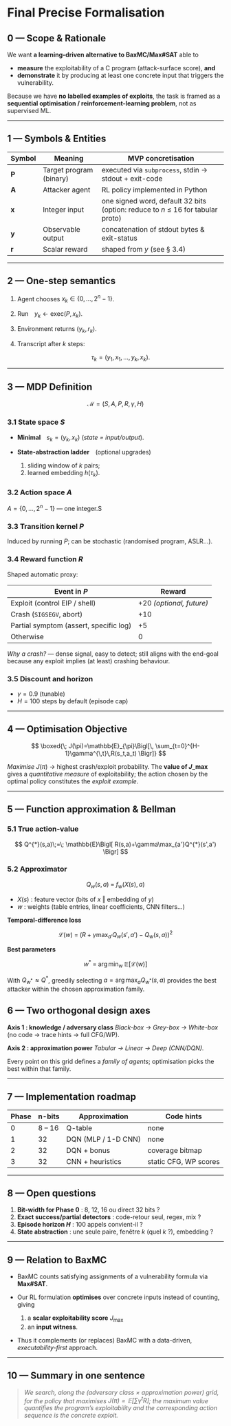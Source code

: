# Final Precise Formalisation


## 0 — Scope & Rationale

We want **a learning-driven alternative to BaxMC/Max#SAT** able to

* **measure** the exploitability of a C program (attack-surface score), **and**
* **demonstrate** it by producing at least one concrete input that triggers the vulnerability.

Because we have **no labelled examples of exploits**, the task is framed as a **sequential optimisation / reinforcement-learning problem**, not as supervised ML.

---

## 1 — Symbols & Entities

| Symbol | Meaning                 | MVP concretisation                                                              |
| ------ | ----------------------- | ------------------------------------------------------------------------------- |
| **P**  | Target program (binary) | executed via `subprocess`, stdin → stdout + exit-code                           |
| **A**  | Attacker agent          | RL policy implemented in Python                                                 |
| **x**  | Integer input           | one signed word, default 32 bits (option: reduce to *n* ≤ 16 for tabular proto) |
| **y**  | Observable output       | concatenation of stdout bytes & exit-status                                     |
| **r**  | Scalar reward           | shaped from *y* (see § 3.4)                                                     |

---

## 2 — One-step semantics

1. Agent chooses $x_k \in \{0,\dots,2^{n}-1\}$.
2. Run $y_k \leftarrow \text{exec}(P,x_k)$.
3. Environment returns $(y_k,r_k)$.
4. Transcript after *k* steps:

   $$
     \tau_k = (y_1,x_1,\dots,y_k,x_k).
   $$

---

## 3 — MDP Definition

$$
\mathcal{M}=(S,A,P,R,\gamma,H)
$$

### 3.1  State space $S$

* **Minimal** $s_k = (y_k,x_k)$ (*state = input/output*).
* **State-abstraction ladder** (optional upgrades)

  1. sliding window of $k$ pairs;
  2. learned embedding $h(\tau_k)$.

### 3.2  Action space $A$

$A = \{0,\dots,2^{n}-1\}$ — one integer.S

### 3.3  Transition kernel $P$

Induced by running *P*; can be stochastic (randomised program, ASLR…).

### 3.4  Reward function $R$

Shaped automatic proxy:

| Event in *P*                           | Reward                     |
| -------------------------------------- | -------------------------- |
| Exploit (control EIP / shell)          | $+20$ *(optional, future)* |
| Crash (`SIGSEGV`, abort)               | $+10$                      |
| Partial symptom (assert, specific log) | $+5$                       |
| Otherwise                              | $0$                        |

*Why a crash?* — dense signal, easy to detect; still aligns with the end-goal because any exploit implies (at least) crashing behaviour.

### 3.5  Discount and horizon

* $\gamma = 0.9$ (tunable)
* $H = 100$ steps by default (episode cap)

---

## 4 — Optimisation Objective

$$
\boxed{\;
J(\pi)=\mathbb{E}_{\pi}\Bigl[\,
\sum_{t=0}^{H-1}\gamma^{\,t}\,R(s_t,a_t)
\Bigr]}
$$

*Maximise* $J(\pi)$ → highest crash/exploit probability.
The **value of $J\_{\max}$** gives a *quantitative measure* of exploitability; the action chosen by the optimal policy constitutes the *exploit example*.

---

## 5 — Function approximation & Bellman

### 5.1  True action-value

$$
Q^{*}(s,a)\;=\;
\mathbb{E}\Bigl[
R(s,a)+\gamma\max_{a'}Q^{*}(s',a')
\Bigr]
$$

### 5.2  Approximator

$$
Q_{w}(s,a)\;=\;f_{w}\bigl(X(s),a\bigr)
$$

* $X(s)$ : feature vector (bits of $x$ ‖ embedding of $y$)
* $w$ : weights (table entries, linear coefficients, CNN filters…)

**Temporal-difference loss**

$$
\mathcal{L}(w)\;=\;
\bigl(
R+\gamma\max_{a'}Q_{w}(s',a')-Q_{w}(s,a)
\bigr)^{2}
$$

**Best parameters**

$$
w^{*}\;=\;\arg\min_{w}\;
\mathbb{E}\bigl[\mathcal{L}(w)\bigr]
$$

With $Q_{w^{*}}\!\approx Q^{*}$, greedily selecting
$\displaystyle a=\arg\max_{a}Q_{w^{*}}(s,a)$
provides the best attacker within the chosen approximation family.


## 6 — Two orthogonal design axes

**Axis 1 : knowledge / adversary class**
*Black-box → Grey-box → White-box* (no code → trace hints → full CFG/WP).

**Axis 2 : approximation power**
*Tabular → Linear → Deep (CNN/DQN).*

Every point on this grid defines a *family of agents*; optimisation picks the best within that family.

---

## 7 — Implementation roadmap

| Phase | n-bits | Approximation       | Code hints            |
| ----- | ------ | ------------------- | --------------------- |
| 0     | 8 – 16 | Q-table             | none                  |
| 1     | 32     | DQN (MLP / 1-D CNN) | none                  |
| 2     | 32     | DQN + bonus         | coverage bitmap       |
| 3     | 32     | CNN + heuristics    | static CFG, WP scores |

---

## 8 — Open questions
1. **Bit-width for Phase 0** : 8, 12, 16 ou direct 32 bits ?
2. **Exact success/partial detectors** : code-retour seul, regex, mix ?
3. **Episode horizon $H$** : 100 appels convient-il ?
4. **State abstraction** : une seule paire, fenêtre $k$ (quel $k$ ?), embedding ?

---

## 9 — Relation to BaxMC

* BaxMC counts satisfying assignments of a vulnerability formula via **Max#SAT**.
* Our RL formulation **optimises** over concrete inputs instead of counting, giving

  1. a **scalar exploitability score** $J_{\max}$
  2. an **input witness**.
* Thus it complements (or replaces) BaxMC with a data-driven, *executability-first* approach.

---

## 10 — Summary in one sentence

> *We search, along the (adversary class × approximation power) grid, for the policy that maximises
> $\displaystyle J(\pi)=\mathbb{E}\bigl[\sum\gamma^{t}R\bigr]$; the maximum value quantifies the program’s exploitability and the corresponding action sequence is the concrete exploit.*